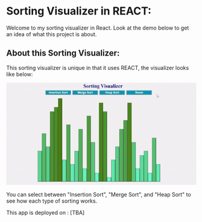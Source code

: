# Sorting Visualizer in REACT:

Welcome to my sorting visualizer in React. Look at the demo below to get an idea of what this project is about.
  
## About this Sorting Visualizer:

This sorting visualizer is unique in that it uses REACT, the visualizer looks like below:

![](Sorting_Visualizer.gif)

You can select between "Insertion Sort", "Merge Sort", and "Heap Sort" to see how each type of sorting works.

This app is deployed on : [TBA]
